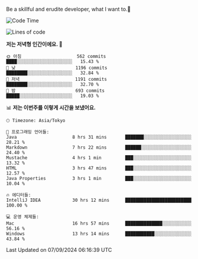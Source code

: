 Be a skillful and erudite developer, what I want to.👶

<!--START_SECTION:waka-->
![Code Time](http://img.shields.io/badge/Code%20Time-1%2C244%20hrs%2010%20mins-blue)

![Lines of code](https://img.shields.io/badge/%EC%A0%80%EB%8A%94%20%EC%97%AC%ED%83%9C%EA%B9%8C%EC%A7%80%20-2.7%20million%20%EC%A4%84%EC%9D%98%20%EC%BD%94%EB%93%9C%EB%A5%BC%20%EC%9E%91%EC%84%B1%ED%96%88%EC%96%B4%EC%9A%94.-blue)

**저는 저녁형 인간이에요. 🦉** 

```text
🌞 아침                     562 commits         ████░░░░░░░░░░░░░░░░░░░░░   15.43 % 
🌆 낮　                     1196 commits        ████████░░░░░░░░░░░░░░░░░   32.84 % 
🌃 저녁                     1191 commits        ████████░░░░░░░░░░░░░░░░░   32.70 % 
🌙 밤　                     693 commits         █████░░░░░░░░░░░░░░░░░░░░   19.03 % 
```


📊 **저는 이번주를 이렇게 시간을 보냈어요.** 

```text
🕑︎ Timezone: Asia/Tokyo

💬 프로그래밍 언어들: 
Java                     8 hrs 31 mins       ███████░░░░░░░░░░░░░░░░░░   28.21 % 
Markdown                 7 hrs 22 mins       ██████░░░░░░░░░░░░░░░░░░░   24.40 % 
Mustache                 4 hrs 1 min         ███░░░░░░░░░░░░░░░░░░░░░░   13.32 % 
HTML                     3 hrs 47 mins       ███░░░░░░░░░░░░░░░░░░░░░░   12.57 % 
Java Properties          3 hrs 1 min         ███░░░░░░░░░░░░░░░░░░░░░░   10.04 % 

🔥 에디터들: 
IntelliJ IDEA            30 hrs 12 mins      █████████████████████████   100.00 % 

💻 운영 체제들: 
Mac                      16 hrs 57 mins      ██████████████░░░░░░░░░░░   56.16 % 
Windows                  13 hrs 14 mins      ███████████░░░░░░░░░░░░░░   43.84 % 
```


 Last Updated on 07/09/2024 06:16:39 UTC
<!--END_SECTION:waka-->
